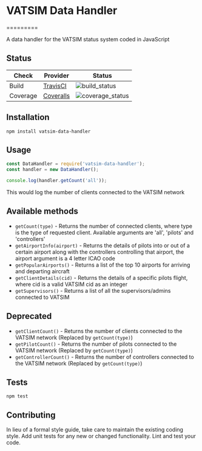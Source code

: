 [build_status]: https://travis-ci.org/hcphoon01/VATSIM-Data-Handler.svg?branch=master
[coverage_status]: https://coveralls.io/repos/github/hcphoon01/VATSIM-Data-Handler/badge.svg?branch=master

# VATSIM Data Handler 
=========

A data handler for the VATSIM status system coded in JavaScript

## Status

|      Check      |                            Provider                                                  |              Status             |
|-----------------|--------------------------------------------------------------------------------------|---------------------------------|
| Build           | [TravisCI](https://travis-ci.org/hcphoon01/VATSIM-Data-Handler)                      | ![build_status]                 |
| Coverage        | [Coveralls](https://coveralls.io/github/hcphoon01/VATSIM-Data-Handler?branch=master) | ![coverage_status]              |

## Installation

  `npm install vatsim-data-handler`

## Usage

  ```javascript
  const DataHandler = require('vatsim-data-handler');
  const handler = new DataHandler();

  console.log(handler.getCount('all'));
  ```
  This would log the number of clients connected to the VATSIM network

## Available methods

* `getCount(type)` - Returns the number of connected clients, where type is the type of requested client. Available arguments are 'all', 'pilots' and 'controllers'
* `getAirportInfo(airport)` - Returns the details of pilots into or out of a certain airport along with the controllers controlling that airport, the airport argument is a 4 letter ICAO code
* `getPopularAirports()` - Returns a list of the top 10 airports for arriving and departing aircraft
* `getClientDetails(cid)` - Returns the details of a specific pilots flight, where cid is a valid VATSIM cid as an integer
* `getSupervisors()` - Returns a list of all the supervisors/admins connected to VATSIM

Deprecated
------
* `getClientCount()` - Returns the number of clients connected to the VATSIM network (Replaced by `getCount(type)`)
* `getPilotCount()` - Returns the number of pilots connected to the VATSIM network (Replaced by `getCount(type)`)
* `getControllerCount()` - Returns the number of controllers connected to the VATSIM network (Replaced by `getCount(type)`)

## Tests

  `npm test`

## Contributing

In lieu of a formal style guide, take care to maintain the existing coding style. Add unit tests for any new or changed functionality. Lint and test your code.